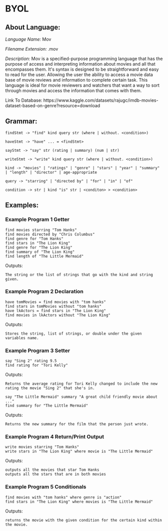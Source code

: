 # BYOL
## About Language: 

<p><em>Language Name:</em> Mov</p>

<p><em>Filename Extension:</em> .mov</p>

<p><em>Description:</em> Mov is a specified-purpose programming language that has the purpose of access and interpreting information about movies and all that encompasses them. It's syntax is designed to be straightforward and easy to read for the user. Allowing the user the ability to access a movie data base of movie reviews and information to complete certain task. This language is ideal for movie reviewers and watchers that want a way to sort through movies and access the information that comes with them.</p>

<p>Link To Database: https://www.kaggle.com/datasets/rajugc/imdb-movies-dataset-based-on-genre?resource=download </p>

## Grammar: 

```
findStmt -> "find" kind query str (where | without. <condition>)

haveStmt -> "have" ... = <findStmt>

sayStmt -> "say" str (rating | summary) (num | str)

writeStmt -> "write" kind query str (where | without. <condition>)

kind -> "movies" | "ratings" | "genre" | "stars" | "year" | "summary" | "length" | "director" | age-appropriate

query -> "starring" | "directed by" | "for" | "in" | "of"

condition -> str | kind "is" str | <conditon> > <condition>
```

## Examples: 

### Example Program 1 Getter

```
find movies starring "Tom Hanks"
find movies directed by "Chris Columbus"
find genre for "Tom Hanks"
find stars in "The Lion King"
find genre for "The Lion King"
find summary of "The Lion King"
find length of "The Little Mermaid"
```

<p>Outputs:</p>

```
The string or the list of strings that go with the kind and string given. 
```

### Example Program 2 Declaration

```
have tomMovies = find movies with "tom hanks"
find stars in tomMovies without "tom hanks"
have lkActors = find stars in "The Lion King"
find movies in lkActors without "The Lion King"
```

<p>Outputs:</p>

```
Stores the string, list of strings, or double under the given variables name. 
```

### Example Program 3 Setter

```
say "Sing 2" rating 9.5
find rating for "Tori Kelly"
```

<p>Outputs:</p>

```
Returns the average rating for Tori Kelly changed to include the new rating the movie "Sing 2" that she's in.
```

```
say "The Little Mermaid" summary "A great child friendly movie about ..."
find summary for "The Little Mermaid"
```

<p>Outputs:</p>

```
Returns the new summary for the film that the person just wrote. 
```

### Example Program 4 Return/Print Output

```
write movies starring "Tom Hanks"
write stars in "The Lion King" where movie is "The Little Mermaid"
```

<p>Outputs:</p>

```
outputs all the movies that star Tom Hanks
outputs all the stars that are in both movies
```

### Example Program 5 Conditionals

```
find movies with "tom hanks" where genre is "action"
find stars in "The Lion King" where movies is "The Little Mermaid"
```

<p>Outputs:</p>

```
returns the movie with the given condition for the certain kind within the movie. 
```
